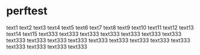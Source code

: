 # perftest
text1
text2
text3
text4
text5
text6
text7
text8
text9
text10
text11
text12
text13
text14
text15
text333
text333
text333
text333
text333
text333
text333
text333
text333
text333
text333
text333
text333
text333
text333
text333
text333
text333
text333
text333
